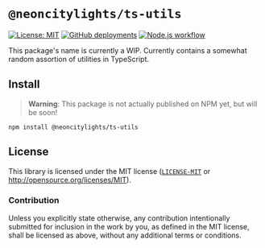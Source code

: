 # `@neoncitylights/ts-utils`
[![License: MIT](https://img.shields.io/badge/License-MIT-blue.svg)](https://opensource.org/licenses/MIT)
[![GitHub deployments](https://img.shields.io/github/deployments/neoncitylights/ts-utils/github-pages?label=deploy)](https://github.com/neoncitylights/ts-utils/deployments/activity_log?environment=github-pages)
[![Node.js workflow](https://github.com/neoncitylights/ts-utils/actions/workflows/main.yml/badge.svg)](https://github.com/neoncitylights/ts-utils/actions/workflows/main.yml)

This package's name is currently a WIP. Currently contains a somewhat random assortion of utilities in TypeScript.

## Install

> **Warning**:
> This package is not actually published on NPM yet, but will be soon!

```
npm install @neoncitylights/ts-utils
```

## License
This library is licensed under the MIT license ([`LICENSE-MIT`](./LICENSE) or http://opensource.org/licenses/MIT).

### Contribution
Unless you explicitly state otherwise, any contribution intentionally submitted for inclusion in the work by you, as defined in the MIT license, shall be licensed as above, without any additional terms or conditions.
